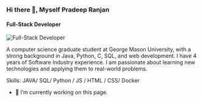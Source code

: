 ### Hi there 👋, Myself Pradeep Ranjan
#### Full-Stack Developer
![Full-Stack Developer](https://storyset.com/illustration/cross-platform-software/pana/animate?share=66540)

A computer science graduate student at George Mason University, with a strong background in Java, Python, C, SQL, and web development. I have 4 years of Software Industry experience. I am passionate about learning new technologies and applying them to real-world problems.

Skills: JAVA/ SQL/ Python / JS / HTML / CSS/ Docker

- 🔭 I’m currently working on this page. 
